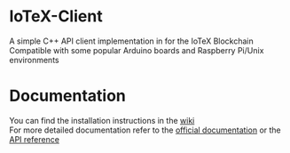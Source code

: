 # IoTeX-Client

A simple C++ API client implementation in for the IoTeX Blockchain  
Compatible with some popular Arduino boards and Raspberry Pi/Unix environments

# Documentation

You can find the installation instructions in the [wiki](https://github.com/iotexproject/arduino-sdk/wiki/Home)  
For more detailed documentation refer to the [official documentation](https://docs.iotex.io/verifiable-data/arduino-and-more)
or the [API reference](https://iotexproject.github.io/arduino-sdk)
